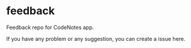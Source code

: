 # feedback
Feedback repo for CodeNotes app. 

If you have any problem or any suggestion, you can create a issue here.
